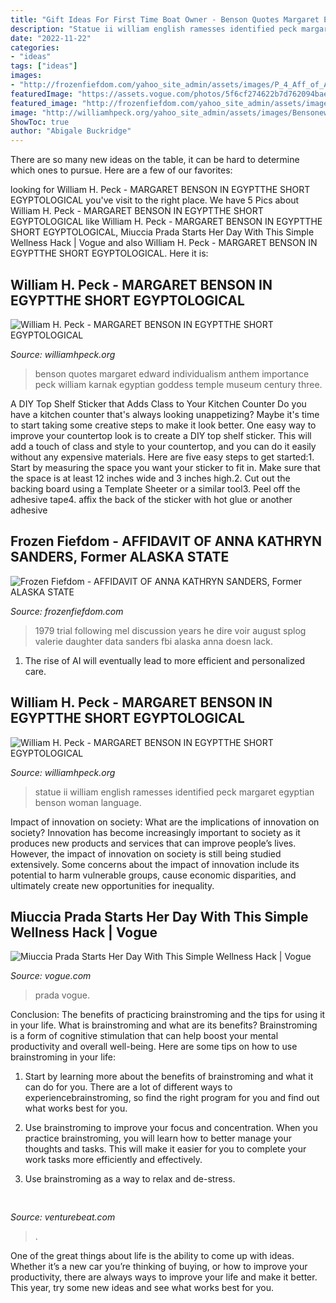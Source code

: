 ```yaml
---
title: "Gift Ideas For First Time Boat Owner - Benson Quotes Margaret Edward Individualism Anthem Importance Peck William Karnak Egyptian Goddess Temple Museum Century Three"
description: "Statue ii william english ramesses identified peck margaret egyptian benson woman language"
date: "2022-11-22"
categories:
- "ideas"
tags: ["ideas"]
images:
- "http://frozenfiefdom.com/yahoo_site_admin/assets/images/P_4_Aff_of_Anna_K_S.337125733.jpg"
featuredImage: "https://assets.vogue.com/photos/5f6cf274622b7d762094baef/16:9/w_1280,c_limit/00-prada-social.jpg?mbid=social_retweet"
featured_image: "http://frozenfiefdom.com/yahoo_site_admin/assets/images/P_4_Aff_of_Anna_K_S.337125733.jpg"
image: "http://williamhpeck.org/yahoo_site_admin/assets/images/Bensonewben.302112655_std.jpg"
ShowToc: true
author: "Abigale Buckridge"
---
```



There are so many new ideas on the table, it can be hard to determine which ones to pursue. Here are a few of our favorites: 

	

		
looking for William H. Peck - MARGARET BENSON IN EGYPTTHE SHORT EGYPTOLOGICAL you've visit to the right place. We have 5 Pics about William H. Peck - MARGARET BENSON IN EGYPTTHE SHORT EGYPTOLOGICAL like William H. Peck - MARGARET BENSON IN EGYPTTHE SHORT EGYPTOLOGICAL, Miuccia Prada Starts Her Day With This Simple Wellness Hack | Vogue and also William H. Peck - MARGARET BENSON IN EGYPTTHE SHORT EGYPTOLOGICAL. Here it is:
		
    
## William H. Peck - MARGARET BENSON IN EGYPTTHE SHORT EGYPTOLOGICAL

<img loading=lazy src="http://williamhpeck.org/yahoo_site_admin/assets/images/Bensonewben.302112655_std.jpg" onerror="this.onerror=null;this.src='https://tse1.mm.bing.net/th?id=OIP.MSAhbb0EcKe2ITKMdLQMTAAAAA&amp;pid=15.1';" alt="William H. Peck - MARGARET BENSON IN EGYPTTHE SHORT EGYPTOLOGICAL">

_Source: williamhpeck.org_

>benson quotes margaret edward individualism anthem importance peck william karnak egyptian goddess temple museum century three. 

	

A DIY Top Shelf Sticker that Adds Class to Your Kitchen Counter
Do you have a kitchen counter that's always looking unappetizing? Maybe it's time to start taking some creative steps to make it look better. One easy way to improve your countertop look is to create a DIY top shelf sticker. This will add a touch of class and style to your countertop, and you can do it easily without any expensive materials. Here are five easy steps to get started:1. Start by measuring the space you want your sticker to fit in. Make sure that the space is at least 12 inches wide and 3 inches high.2. Cut out the backing board using a Template Sheeter or a similar tool3. Peel off the adhesive tape4. affix the back of the sticker with hot glue or another adhesive
    
## Frozen Fiefdom - AFFIDAVIT OF ANNA KATHRYN SANDERS, Former ALASKA STATE

<img loading=lazy src="http://frozenfiefdom.com/yahoo_site_admin/assets/images/P_4_Aff_of_Anna_K_S.337125733.jpg" onerror="this.onerror=null;this.src='https://tse1.mm.bing.net/th?id=OIP.pIkz9raTBjfLH-rfrkhKRAHaJ3&amp;pid=15.1';" alt="Frozen Fiefdom - AFFIDAVIT OF ANNA KATHRYN SANDERS, Former ALASKA STATE">

_Source: frozenfiefdom.com_

>1979 trial following mel discussion years he dire voir august splog valerie daughter data sanders fbi alaska anna doesn lack. 

	

1. The rise of AI will eventually lead to more efficient and personalized care. 

    
## William H. Peck - MARGARET BENSON IN EGYPTTHE SHORT EGYPTOLOGICAL

<img loading=lazy src="http://williamhpeck.org/yahoo_site_admin/assets/images/Kimbell-statue.302113831_std.jpg" onerror="this.onerror=null;this.src='https://tse3.mm.bing.net/th?id=OIP.jnHTm5OK58cFz0NkLEgBTAAAAA&amp;pid=15.1';" alt="William H. Peck - MARGARET BENSON IN EGYPTTHE SHORT EGYPTOLOGICAL">

_Source: williamhpeck.org_

>statue ii william english ramesses identified peck margaret egyptian benson woman language. 

	

Impact of innovation on society: What are the implications of innovation on society?
Innovation has become increasingly important to society as it produces new products and services that can improve people’s lives. However, the impact of innovation on society is still being studied extensively. Some concerns about the impact of innovation include its potential to harm vulnerable groups, cause economic disparities, and ultimately create new opportunities for inequality.

    
## Miuccia Prada Starts Her Day With This Simple Wellness Hack | Vogue

<img loading=lazy src="https://assets.vogue.com/photos/5f6cf274622b7d762094baef/16:9/w_1280,c_limit/00-prada-social.jpg?mbid=social_retweet" onerror="this.onerror=null;this.src='https://tse3.mm.bing.net/th?id=OIP.JUb6Ep0WzC2WpK05BJygtgHaEK&amp;pid=15.1';" alt="Miuccia Prada Starts Her Day With This Simple Wellness Hack | Vogue">

_Source: vogue.com_

>prada vogue. 

	

Conclusion: The benefits of practicing brainstroming and the tips for using it in your life.
What is brainstroming and what are its benefits? Brainstroming is a form of cognitive stimulation that can help boost your mental productivity and overall well-being. Here are some tips on how to use brainstroming in your life: 
1. Start by learning more about the benefits of brainstroming and what it can do for you. There are a lot of different ways to experiencebrainstroming, so find the right program for you and find out what works best for you. 

2. Use brainstroming to improve your focus and concentration. When you practice brainstroming, you will learn how to better manage your thoughts and tasks. This will make it easier for you to complete your work tasks more efficiently and effectively. 

3. Use brainstroming as a way to relax and de-stress.

    
## 

<img loading=lazy src="https://venturebeat.com/wp-content/uploads/2019/11/pscamera2.jpg" onerror="this.onerror=null;this.src='https://tse2.mm.bing.net/th?id=OIP.qOm0zofeydK9rCHNG3kcAQHaD_&amp;pid=15.1';" alt="">

_Source: venturebeat.com_

>. 

	

One of the great things about life is the ability to come up with ideas. Whether it’s a new car you’re thinking of buying, or how to improve your productivity, there are always ways to improve your life and make it better. This year, try some new ideas and see what works best for you.

